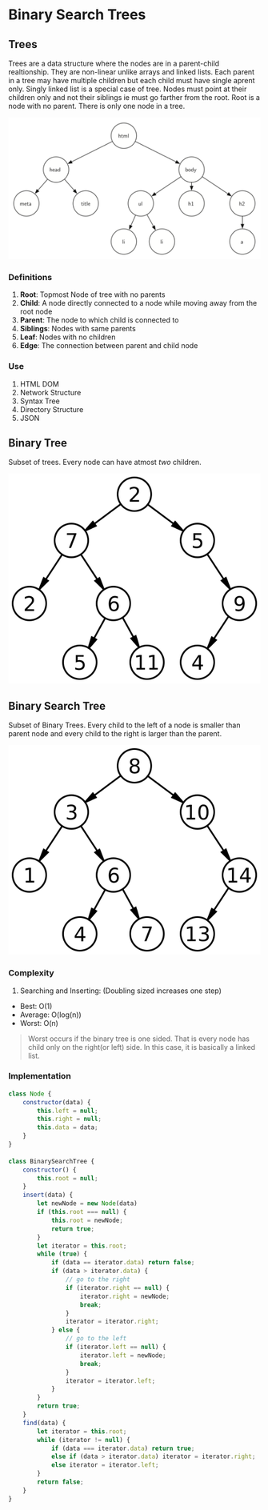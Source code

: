 # Binary Search Trees

## Trees
Trees are a data structure where the nodes are in a parent-child realtionship. They are non-linear unlike arrays and linked lists. Each parent in a tree may have multiple children but each child must have single aprent only. Singly linked list is a special case of tree. Nodes must point at their children only and not their siblings ie must go farther from the root. Root is a node with no parent. There is only one node in a tree.

![Tree](./htmltree.png)

### Definitions
1. **Root**: Topmost Node of tree with no parents
2. **Child**: A node directly connected to a node while moving away from the root node
3. **Parent**: The node to which child is connected to
4. **Siblings**: Nodes with same parents
5. **Leaf**: Nodes with no children
6. **Edge**: The connection between parent and child node

### Use
1. HTML DOM
2. Network Structure
3. Syntax Tree
4. Directory Structure
5. JSON

## Binary Tree
Subset of trees. Every node can have atmost _two_ children.

![Binary Tree](./binary_tree.svg)

## Binary Search Tree
Subset of Binary Trees. Every child to the left of a node is smaller than parent node and every child to the right is larger than the parent.

![Binary Search Tree](./binary_search_tree.svg)

### Complexity

1. Searching and Inserting: (Doubling sized increases one step)
* Best: O(1)
* Average: O(log(n))
* Worst: O(n)

> Worst occurs if the binary tree is one sided. That is every node has child only on the right(or left) side. In this case, it is basically a linked list.


### Implementation
```javascript
class Node {
    constructor(data) {
        this.left = null;
        this.right = null;
        this.data = data;
    }
}

class BinarySearchTree {
    constructor() {
        this.root = null;
    }
    insert(data) {
        let newNode = new Node(data)
        if (this.root === null) {
            this.root = newNode;
            return true;
        }
        let iterator = this.root;
        while (true) {
            if (data == iterator.data) return false;
            if (data > iterator.data) {
                // go to the right
                if (iterator.right == null) {
                    iterator.right = newNode;
                    break;
                }
                iterator = iterator.right;
            } else {
                // go to the left
                if (iterator.left == null) {
                    iterator.left = newNode;
                    break;
                }
                iterator = iterator.left;
            }
        }
        return true;
    }
    find(data) {
        let iterator = this.root;
        while (iterator != null) {
            if (data === iterator.data) return true;
            else if (data > iterator.data) iterator = iterator.right;
            else iterator = iterator.left;
        }
        return false;
    }
}
```